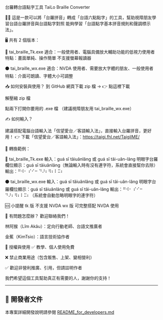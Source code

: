 台羅轉台語點字工具
TaiLo Braille Converter

🧑‍🎓 這是一款可以將「台羅拼音」轉成「台語六點點字」的工具，幫助視障朋友學習台語台羅拼音與台語點字對照
能夠學習「台語點字基本拼音規則和聲調標示法」。

🖥️ 共有 2 個版本：

🔵 tai_braille_Tk.exe
適合：一般使用者、電腦具備放大輔助功能的低視力使用者
特點：畫面單純、操作簡單
不支援螢幕報讀器

⚫ tai_braille_wx.exe
適合：NVDA 使用者、需要放大字體的朋友、一般使用者
特點：介面可朗讀、字體大小可調整

📥 如何安裝與使用？
到 GitHub 網頁下載 zip 檔 → 👉 點這裡下載

解壓縮 zip 檔

點兩下打開你要用的 .exe 檔
（建議視障朋友用 tai_braille_wx.exe）

✍️ 如何輸入？

建議搭配電腦台語輸入法「信望愛台／客語輸入法」，直接輸入台羅拼音，更好用！
👉 下載「信望愛台／客語輸入法」：https://taigi.fhl.net/TaigiIME/

🔡 轉換範例：

🔵 tai_braille_Tk.exe
輸入：guá sī tâiuânlâng 或 guá sī tâi-uân-lâng
明眼字台羅欄位顯示：guá sī tâiuânlâng（無論輸入時有沒有連字符，系統會直接幫你去除）
輸出：⠛⠺⠂ ⠎⠊⠒ ⠙⠜⠆⠻⠆⠇⠭⠆

⚫ tai_braille_wx.exe
輸入：guá sī tâiuânlâng 或 guá sī tâi-uân-lâng
明眼字台羅欄位顯示：guá sī tâiuânlâng 或 guá sī tâi-uân-lâng
輸出：⠛⠺⠂ ⠎⠊⠒ ⠙⠜⠆⠻⠆⠇⠭⠆（系統會自動忽略明眼字的連字符）

🆘 小提醒
tk 版 不支援 NVDA
wx 版 可完整搭配 NVDA 使用

🙋 有問題怎麼辦？
歡迎聯絡我們！

林阿猴（Lîm Akâu）：定向行動老師、台語文推廣者

金蕉（KimTsio）：語言技術協作者

📜 授權與使用
✅ 教學、個人使用免費

❌ 禁止商業用途（包含販售、上架、變相營利）

✅ 歡迎非營利推廣、引用，但請註明作者

我們希望這個工具幫助真正有需要的人，謝謝你的支持！

---

## 📂 開發者文件

本專案詳細開發說明請參閱 [README_for_developers.md](README_for_developers.md)
